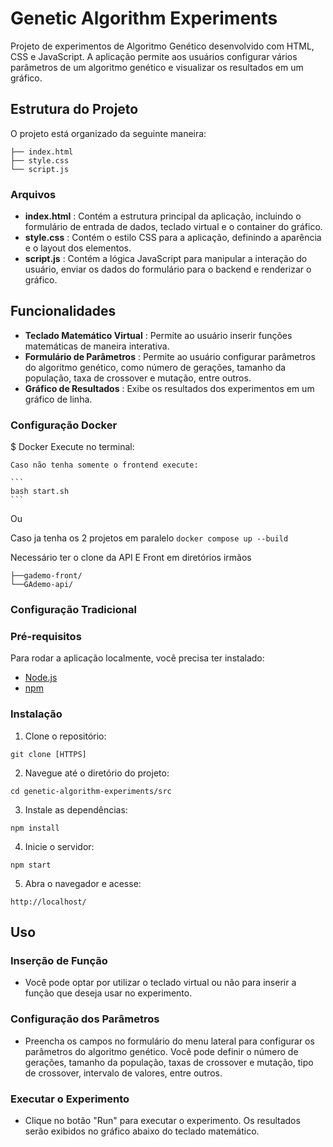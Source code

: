 # Genetic Algorithm Experiments

Projeto de experimentos de Algoritmo Genético desenvolvido com HTML, CSS e JavaScript. A aplicação permite aos usuários configurar vários parâmetros de um algoritmo genético e visualizar os resultados em um gráfico.

## Estrutura do Projeto

O projeto está organizado da seguinte maneira:

```
├── index.html
├── style.css
└── script.js
```

### Arquivos

* **index.html** : Contém a estrutura principal da aplicação, incluindo o formulário de entrada de dados, teclado virtual e o container do gráfico.
* **style.css** : Contém o estilo CSS para a aplicação, definindo a aparência e o layout dos elementos.
* **script.js** : Contém a lógica JavaScript para manipular a interação do usuário, enviar os dados do formulário para o backend e renderizar o gráfico.

## Funcionalidades

* **Teclado Matemático Virtual** : Permite ao usuário inserir funções matemáticas de maneira interativa.
* **Formulário de Parâmetros** : Permite ao usuário configurar parâmetros do algoritmo genético, como número de gerações, tamanho da população, taxa de crossover e mutação, entre outros.
* **Gráfico de Resultados** : Exibe os resultados dos experimentos em um gráfico de linha.




### Configuração Docker

$ Docker Execute no terminal:

    Caso não tenha somente o frontend execute:

    ```
    bash start.sh
    ```

Ou

Caso ja tenha os 2 projetos em paralelo
    ```
    docker compose up --build
    ```

Necessário ter o clone da API E Front em diretórios irmãos
```
├──gademo-front/
└──GAdemo-api/
```


### Configuração Tradicional


### Pré-requisitos

Para rodar a aplicação localmente, você precisa ter instalado:

* [Node.js](https://nodejs.org/)
* [npm](https://www.npmjs.com/)

### Instalação

1. Clone o repositório:

```
git clone [HTTPS]
```

2. Navegue até o diretório do projeto:

```
cd genetic-algorithm-experiments/src
```

3. Instale as dependências:

```
npm install
```

4. Inicie o servidor:

```
npm start
```


5. Abra o navegador e acesse:

```
http://localhost/
```

## Uso

### Inserção de Função

* Você pode optar por utilizar o teclado virtual ou não para inserir a função que deseja usar no experimento.

### Configuração dos Parâmetros

* Preencha os campos no formulário do menu lateral para configurar os parâmetros do algoritmo genético. Você pode definir o número de gerações, tamanho da população, taxas de crossover e mutação, tipo de crossover, intervalo de valores, entre outros.

### Executar o Experimento

* Clique no botão "Run" para executar o experimento. Os resultados serão exibidos no gráfico abaixo do teclado matemático.
